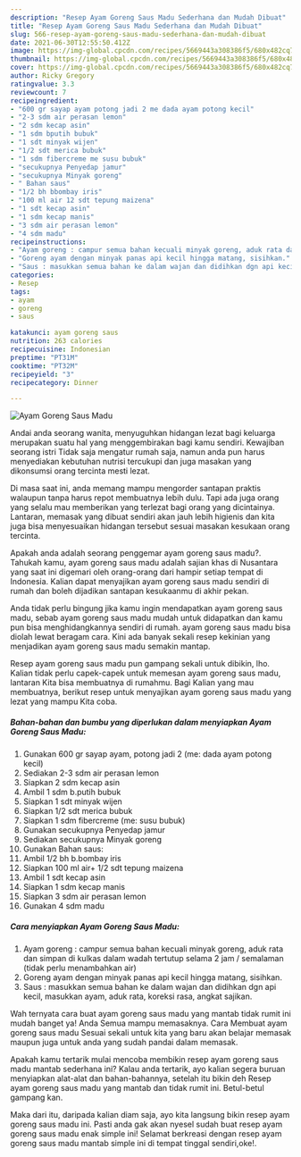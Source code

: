 ```yaml
---
description: "Resep Ayam Goreng Saus Madu Sederhana dan Mudah Dibuat"
title: "Resep Ayam Goreng Saus Madu Sederhana dan Mudah Dibuat"
slug: 566-resep-ayam-goreng-saus-madu-sederhana-dan-mudah-dibuat
date: 2021-06-30T12:55:50.412Z
image: https://img-global.cpcdn.com/recipes/5669443a308386f5/680x482cq70/ayam-goreng-saus-madu-foto-resep-utama.jpg
thumbnail: https://img-global.cpcdn.com/recipes/5669443a308386f5/680x482cq70/ayam-goreng-saus-madu-foto-resep-utama.jpg
cover: https://img-global.cpcdn.com/recipes/5669443a308386f5/680x482cq70/ayam-goreng-saus-madu-foto-resep-utama.jpg
author: Ricky Gregory
ratingvalue: 3.3
reviewcount: 7
recipeingredient:
- "600 gr sayap ayam potong jadi 2 me dada ayam potong kecil"
- "2-3 sdm air perasan lemon"
- "2 sdm kecap asin"
- "1 sdm bputih bubuk"
- "1 sdt minyak wijen"
- "1/2 sdt merica bubuk"
- "1 sdm fibercreme me susu bubuk"
- "secukupnya Penyedap jamur"
- "secukupnya Minyak goreng"
- " Bahan saus"
- "1/2 bh bbombay iris"
- "100 ml air 12 sdt tepung maizena"
- "1 sdt kecap asin"
- "1 sdm kecap manis"
- "3 sdm air perasan lemon"
- "4 sdm madu"
recipeinstructions:
- "Ayam goreng : campur semua bahan kecuali minyak goreng, aduk rata dan simpan di kulkas dalam wadah tertutup selama 2 jam / semalaman (tidak perlu menambahkan air)"
- "Goreng ayam dengan minyak panas api kecil hingga matang, sisihkan."
- "Saus : masukkan semua bahan ke dalam wajan dan didihkan dgn api kecil, masukkan ayam, aduk rata, koreksi rasa, angkat sajikan."
categories:
- Resep
tags:
- ayam
- goreng
- saus

katakunci: ayam goreng saus 
nutrition: 263 calories
recipecuisine: Indonesian
preptime: "PT31M"
cooktime: "PT32M"
recipeyield: "3"
recipecategory: Dinner

---
```



![Ayam Goreng Saus Madu](https://img-global.cpcdn.com/recipes/5669443a308386f5/680x482cq70/ayam-goreng-saus-madu-foto-resep-utama.jpg)

Andai anda seorang wanita, menyuguhkan hidangan lezat bagi keluarga merupakan suatu hal yang menggembirakan bagi kamu sendiri. Kewajiban seorang istri Tidak saja mengatur rumah saja, namun anda pun harus menyediakan kebutuhan nutrisi tercukupi dan juga masakan yang dikonsumsi orang tercinta mesti lezat.

Di masa  saat ini, anda memang mampu mengorder santapan praktis walaupun tanpa harus repot membuatnya lebih dulu. Tapi ada juga orang yang selalu mau memberikan yang terlezat bagi orang yang dicintainya. Lantaran, memasak yang dibuat sendiri akan jauh lebih higienis dan kita juga bisa menyesuaikan hidangan tersebut sesuai masakan kesukaan orang tercinta. 



Apakah anda adalah seorang penggemar ayam goreng saus madu?. Tahukah kamu, ayam goreng saus madu adalah sajian khas di Nusantara yang saat ini digemari oleh orang-orang dari hampir setiap tempat di Indonesia. Kalian dapat menyajikan ayam goreng saus madu sendiri di rumah dan boleh dijadikan santapan kesukaanmu di akhir pekan.

Anda tidak perlu bingung jika kamu ingin mendapatkan ayam goreng saus madu, sebab ayam goreng saus madu mudah untuk didapatkan dan kamu pun bisa menghidangkannya sendiri di rumah. ayam goreng saus madu bisa diolah lewat beragam cara. Kini ada banyak sekali resep kekinian yang menjadikan ayam goreng saus madu semakin mantap.

Resep ayam goreng saus madu pun gampang sekali untuk dibikin, lho. Kalian tidak perlu capek-capek untuk memesan ayam goreng saus madu, lantaran Kita bisa membuatnya di rumahmu. Bagi Kalian yang mau membuatnya, berikut resep untuk menyajikan ayam goreng saus madu yang lezat yang mampu Kita coba.

<!--inarticleads1-->

##### Bahan-bahan dan bumbu yang diperlukan dalam menyiapkan Ayam Goreng Saus Madu:

1. Gunakan 600 gr sayap ayam, potong jadi 2 (me: dada ayam potong kecil)
1. Sediakan 2-3 sdm air perasan lemon
1. Siapkan 2 sdm kecap asin
1. Ambil 1 sdm b.putih bubuk
1. Siapkan 1 sdt minyak wijen
1. Siapkan 1/2 sdt merica bubuk
1. Siapkan 1 sdm fibercreme (me: susu bubuk)
1. Gunakan secukupnya Penyedap jamur
1. Sediakan secukupnya Minyak goreng
1. Gunakan  Bahan saus:
1. Ambil 1/2 bh b.bombay iris
1. Siapkan 100 ml air+ 1/2 sdt tepung maizena
1. Ambil 1 sdt kecap asin
1. Siapkan 1 sdm kecap manis
1. Siapkan 3 sdm air perasan lemon
1. Gunakan 4 sdm madu




<!--inarticleads2-->

##### Cara menyiapkan Ayam Goreng Saus Madu:

1. Ayam goreng : campur semua bahan kecuali minyak goreng, aduk rata dan simpan di kulkas dalam wadah tertutup selama 2 jam / semalaman (tidak perlu menambahkan air)
1. Goreng ayam dengan minyak panas api kecil hingga matang, sisihkan.
1. Saus : masukkan semua bahan ke dalam wajan dan didihkan dgn api kecil, masukkan ayam, aduk rata, koreksi rasa, angkat sajikan.




Wah ternyata cara buat ayam goreng saus madu yang mantab tidak rumit ini mudah banget ya! Anda Semua mampu memasaknya. Cara Membuat ayam goreng saus madu Sesuai sekali untuk kita yang baru akan belajar memasak maupun juga untuk anda yang sudah pandai dalam memasak.

Apakah kamu tertarik mulai mencoba membikin resep ayam goreng saus madu mantab sederhana ini? Kalau anda tertarik, ayo kalian segera buruan menyiapkan alat-alat dan bahan-bahannya, setelah itu bikin deh Resep ayam goreng saus madu yang mantab dan tidak rumit ini. Betul-betul gampang kan. 

Maka dari itu, daripada kalian diam saja, ayo kita langsung bikin resep ayam goreng saus madu ini. Pasti anda gak akan nyesel sudah buat resep ayam goreng saus madu enak simple ini! Selamat berkreasi dengan resep ayam goreng saus madu mantab simple ini di tempat tinggal sendiri,oke!.


